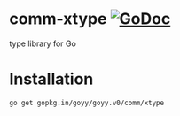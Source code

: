 # comm-xtype [![GoDoc](http://godoc.org/gopkg.in/goyy/goyy.v0?status.png)](http://godoc.org/gopkg.in/goyy/goyy.v0/comm/xtype)
type library for Go

# Installation
`go get gopkg.in/goyy/goyy.v0/comm/xtype`
